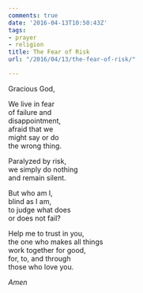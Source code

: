 ```yaml
---
comments: true
date: '2016-04-13T10:50:43Z'
tags:
- prayer
- religion
title: The Fear of Risk
url: "/2016/04/13/the-fear-of-risk/"

---
```

Gracious God,

We live in fear  
of failure and  
disappointment,  
afraid that we  
might say or do   
the wrong thing.

Paralyzed by risk,  
we simply do nothing  
and remain silent.

But who am I,  
blind as I am,  
to judge what does   
or does not fail?

Help me to trust in you,  
the one who makes all things   
work together for good,   
for, to, and through  
those who love you.

*Amen*
